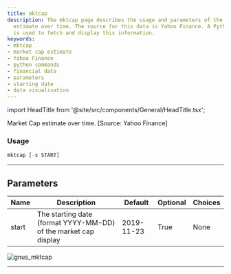 ```yaml
---
title: mktcap
description: The mktcap page describes the usage and parameters of the market cap
  estimate over time. The source for this data is Yahoo Finance. A Python line command
  is used to fetch and display this information.
keywords:
- mktcap
- market cap estimate
- Yahoo Finance
- python commands
- financial data
- parameters
- starting date
- data visualisation
---
```


import HeadTitle from '@site/src/components/General/HeadTitle.tsx';

<HeadTitle title="stocks/fa/mktcap - Reference | OpenBB Terminal Docs" />

Market Cap estimate over time. [Source: Yahoo Finance]

### Usage

```python
mktcap [-s START]
```

---

## Parameters

| Name | Description | Default | Optional | Choices |
| ---- | ----------- | ------- | -------- | ------- |
| start | The starting date (format YYYY-MM-DD) of the market cap display | 2019-11-23 | True | None |

![gnus_mktcap](https://user-images.githubusercontent.com/25267873/156903038-46f46af1-68ca-435b-aed7-842da041864a.png)

---
